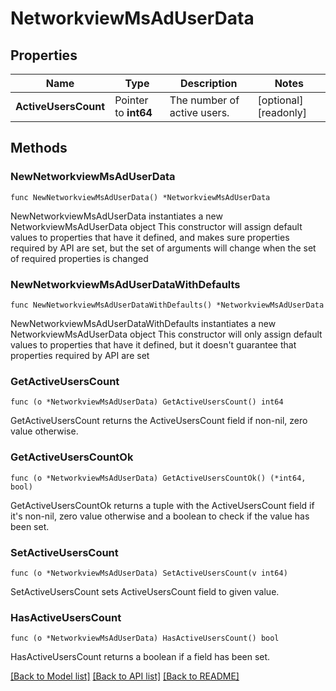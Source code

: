 # NetworkviewMsAdUserData

## Properties

Name | Type | Description | Notes
------------ | ------------- | ------------- | -------------
**ActiveUsersCount** | Pointer to **int64** | The number of active users. | [optional] [readonly] 

## Methods

### NewNetworkviewMsAdUserData

`func NewNetworkviewMsAdUserData() *NetworkviewMsAdUserData`

NewNetworkviewMsAdUserData instantiates a new NetworkviewMsAdUserData object
This constructor will assign default values to properties that have it defined,
and makes sure properties required by API are set, but the set of arguments
will change when the set of required properties is changed

### NewNetworkviewMsAdUserDataWithDefaults

`func NewNetworkviewMsAdUserDataWithDefaults() *NetworkviewMsAdUserData`

NewNetworkviewMsAdUserDataWithDefaults instantiates a new NetworkviewMsAdUserData object
This constructor will only assign default values to properties that have it defined,
but it doesn't guarantee that properties required by API are set

### GetActiveUsersCount

`func (o *NetworkviewMsAdUserData) GetActiveUsersCount() int64`

GetActiveUsersCount returns the ActiveUsersCount field if non-nil, zero value otherwise.

### GetActiveUsersCountOk

`func (o *NetworkviewMsAdUserData) GetActiveUsersCountOk() (*int64, bool)`

GetActiveUsersCountOk returns a tuple with the ActiveUsersCount field if it's non-nil, zero value otherwise
and a boolean to check if the value has been set.

### SetActiveUsersCount

`func (o *NetworkviewMsAdUserData) SetActiveUsersCount(v int64)`

SetActiveUsersCount sets ActiveUsersCount field to given value.

### HasActiveUsersCount

`func (o *NetworkviewMsAdUserData) HasActiveUsersCount() bool`

HasActiveUsersCount returns a boolean if a field has been set.


[[Back to Model list]](../README.md#documentation-for-models) [[Back to API list]](../README.md#documentation-for-api-endpoints) [[Back to README]](../README.md)


